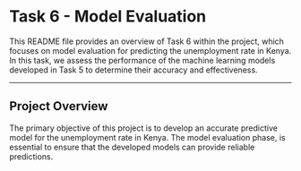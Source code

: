      
#              Task 6 - Model Evaluation 
This README file provides an overview of Task 6 within the project, which focuses on model evaluation for predicting the unemployment rate in Kenya. In this task, we assess the performance of the machine learning models developed in Task 5 to determine their accuracy and effectiveness.


-----


## Project Overview
The primary objective of this project is to develop an accurate predictive model for the unemployment rate in Kenya. The model evaluation phase, is essential to ensure that the developed models can provide reliable predictions.  